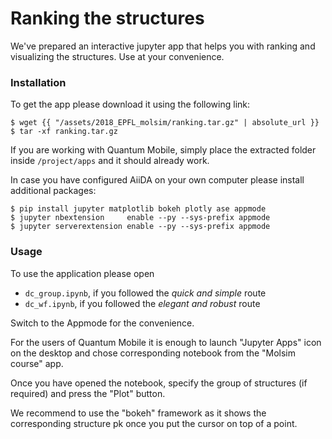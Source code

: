 Ranking the structures
======================

We've prepared an interactive jupyter app that helps you with ranking
and visualizing the structures. Use at your convenience.

### Installation
To get the app please download it using the following link:

```console
$ wget {{ "/assets/2018_EPFL_molsim/ranking.tar.gz" | absolute_url }}
$ tar -xf ranking.tar.gz
```

If you are working with Quantum Mobile, simply place the extracted
folder inside `/project/apps` and it should already work.

In case you have configured AiiDA on your own computer please install
additional packages:

```console
$ pip install jupyter matplotlib bokeh plotly ase appmode
$ jupyter nbextension     enable --py --sys-prefix appmode
$ jupyter serverextension enable --py --sys-prefix appmode
```

### Usage

To use the application please open 

 - `dc_group.ipynb`, if you followed the *quick and simple* route
 - `dc_wf.ipynb`, if you followed the *elegant and robust* route

Switch to the Appmode for the convenience. 

For the users of Quantum Mobile it is enough to launch "Jupyter Apps" icon on
the desktop and chose corresponding notebook from the "Molsim course" app.

Once you have opened the notebook, specify the group of structures (if
required) and press the "Plot" button.

We recommend to use the "bokeh" framework as it shows the corresponding
structure pk once you put the cursor on top of a point.
